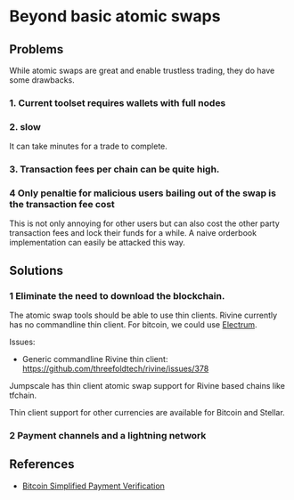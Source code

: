 # Beyond basic atomic swaps

## Problems
While atomic swaps are great and enable trustless trading, they do have some drawbacks.

### 1. Current toolset requires wallets with full nodes 

 
### 2. slow
It can take minutes for a trade to complete.

### 3. Transaction fees per chain can be quite high.

 ### 4 Only penaltie for  malicious users bailing out of the swap is the transaction fee cost
 This  is not only annoying for other users but can also cost the other party transaction fees and lock their funds for a while. A naive orderbook implementation can easily be attacked this way.
## Solutions

### 1 Eliminate the need to download the blockchain.

The atomic swap tools should be able to use thin clients. Rivine currently has no commandline thin client. For bitcoin, we could use [Electrum](https://electrum.org/).

Issues:

- Generic commandline Rivine thin client: https://github.com/threefoldtech/rivine/issues/378

Jumpscale has thin client atomic swap support for Rivine based chains like tfchain.

Thin client support for other currencies are available for Bitcoin and Stellar.

### 2 Payment channels and a lightning network

## References

- [Bitcoin Simplified Payment Verification](https://bitcoin.org/en/developer-guide#simplified-payment-verification-spv)

